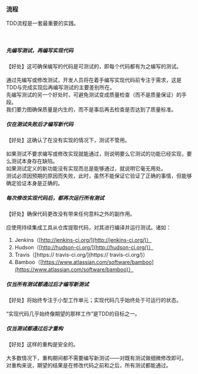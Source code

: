 ### 流程 ###
TDD流程是一套最重要的实践。
</br></br></br> 
##### 先编写测试，再编写实现代码 #####
【好处】这可确保编写的代码是可测试的，即每个代码都有为之编写的测试。</br>
</br>
通过先编写或修改测试，开发人员将在着手编写实现代码前专注于需求，这是TDD与完成实现后再编写测试的主要差别所在。</br>
先编写测试的另一个好处时，可避免测试变成质量检查（而不是质量保证）的手段。</br>
我们要力图确保质量是内生的，而不是事后再去检查是否达到了质量标准。</br>
##### 仅在测试失败后才编写新代码 #####
【好处】这确认了在没有实现的情况下，测试不管用。</br>
</br>
如果测试不要求编写或修改实现就能通过，则说明要么它测试的功能已经实现，要么测试本身存在缺陷。</br>
如果测试定义的新功能没有实现而总是能够通过，就说明它毫无用处。</br>
测试必须因预期的原因而失败，此时，虽然不能保证它验证了正确的事情，但能够确定验证本身是正确的。</br>
##### 每次修改实现代码后，都再次运行所有测试 #####
【好处】确保代码更改没有带来任何意料之外的副作用。</br>
</br>
应使用持续集成工具从仓库提取代码，对其进行编译并运行测试。诸如：
1.	Jenkins（[http://jenkins-ci.org/](http://jenkins-ci.org/)）
2.	Hudson（[http://hudson-ci.org/](http://hudson-ci.org/)）
3.	Travis（[https:// travis-ci.org/](https:// travis-ci.org/)）
4.	Bamboo（[https://www.atlassian.com/software/bamboo](https://www.atlassian.com/software/bamboo)） 

##### 仅当所有测试都通过后才编写新测试 #####
【好处】将始终专注于小型工作单元；实现代码几乎始终处于可运行的状态。</br>
</br>
“实现代码几乎始终像期望的那样工作”是TDD的目标之一。
##### 仅当测试都通过后才重构 #####
【好处】这样的重构是安全的。</br>
</br>
大多数情况下，重构期间都不需要编写新测试——对既有测试做细微修改即可。
对重构来说，期望的结果是在修改代码之前和之后，所有测试都能通过。
